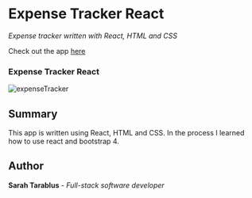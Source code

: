 # Expense Tracker React

 *Expense tracker written with React, HTML and CSS* <br>

 Check out the app [here](https://sarahtarablus.github.io/expense-tracker-react/) 

### Expense Tracker React
![expenseTracker](expense-tracker-react/src/ExpenseTrackerReact.png) 

## Summary
This app is written using React, HTML and CSS. In the process I learned how to use react and bootstrap 4.

## Author
**Sarah Tarablus** - *Full-stack software developer* 